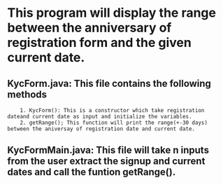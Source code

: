 # This program will display the range between the anniversary of registration form and the given current date.

## KycForm.java: This file contains the following methods
		1. KycForm(): This is a constructor which take registration dateand current date as input and initialize the variables.
		2. getRange(); This function will print the range(+-30 days) between the aniversay of registration date and current date.

## KycFormMain.java: This file will take n inputs from the user extract the signup and current dates and call the funtion getRange(). 
